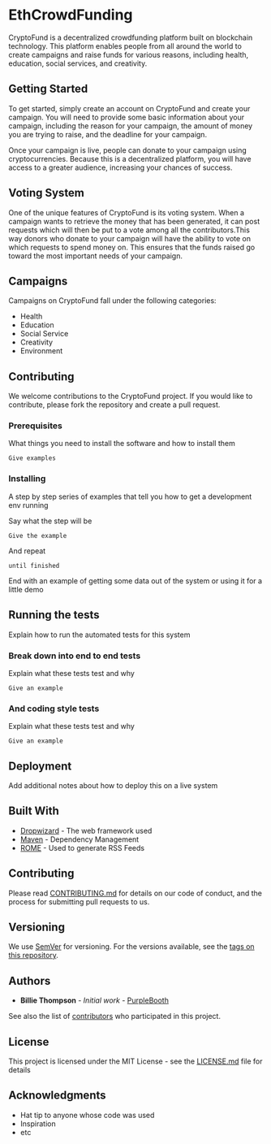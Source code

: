 # EthCrowdFunding

CryptoFund is a decentralized crowdfunding platform built on blockchain technology. This platform enables people from all around the world to create campaigns and raise funds for various reasons, including health, education, social services, and creativity.



## Getting Started

To get started, simply create an account on CryptoFund and create your campaign. You will need to provide some basic information about your campaign, including the reason for your campaign, the amount of money you are trying to raise, and the deadline for your campaign.

Once your campaign is live, people can donate to your campaign using cryptocurrencies. Because this is a decentralized platform, you will have access to a greater audience, increasing your chances of success.

## Voting System

One of the unique features of CryptoFund is its voting system. When a campaign wants to retrieve the money that has been generated, it can post requests which will then be put to a vote among all the contributors.This way donors who donate to your campaign will have the ability to vote on which requests to spend money on. This ensures that the funds raised go toward the most important needs of your campaign.

## Campaigns

Campaigns on CryptoFund fall under the following categories:

- Health
- Education
- Social Service
- Creativity
- Environment

## Contributing

We welcome contributions to the CryptoFund project. If you would like to contribute, please fork the repository and create a pull request.





### Prerequisites

What things you need to install the software and how to install them

```
Give examples
```

### Installing

A step by step series of examples that tell you how to get a development env running

Say what the step will be

```
Give the example
```

And repeat

```
until finished
```

End with an example of getting some data out of the system or using it for a little demo

## Running the tests

Explain how to run the automated tests for this system

### Break down into end to end tests

Explain what these tests test and why

```
Give an example
```

### And coding style tests

Explain what these tests test and why

```
Give an example
```

## Deployment

Add additional notes about how to deploy this on a live system

## Built With

* [Dropwizard](http://www.dropwizard.io/1.0.2/docs/) - The web framework used
* [Maven](https://maven.apache.org/) - Dependency Management
* [ROME](https://rometools.github.io/rome/) - Used to generate RSS Feeds

## Contributing

Please read [CONTRIBUTING.md](https://gist.github.com/PurpleBooth/b24679402957c63ec426) for details on our code of conduct, and the process for submitting pull requests to us.

## Versioning

We use [SemVer](http://semver.org/) for versioning. For the versions available, see the [tags on this repository](https://github.com/your/project/tags). 

## Authors

* **Billie Thompson** - *Initial work* - [PurpleBooth](https://github.com/PurpleBooth)

See also the list of [contributors](https://github.com/your/project/contributors) who participated in this project.

## License

This project is licensed under the MIT License - see the [LICENSE.md](LICENSE.md) file for details

## Acknowledgments

* Hat tip to anyone whose code was used
* Inspiration
* etc
